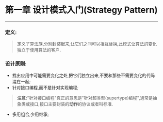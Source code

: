 # 第一章 设计模式入门(Strategy Pattern)
---

### 定义:
> 定义了算法族,分别封装起来,让它们之间可以相互替换,此模式让算法的变化独立于使用算法的客户.

### 设计原则:
- 找出应用中可能需要变化之处,把它们独立出来,不要和那些不需要变化的代码混在一起;
- 针对接口编程,而不是针对实现编程;
> **注意:**"针对接口编程"真正的意思是"针对超类型(supertype)编程",通常是抽象类或接口,接口主要封装的**动作**的协议或者叫标准.
- 多用组合,少用继承;